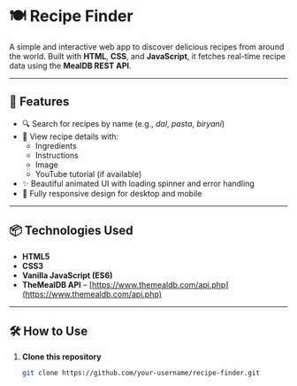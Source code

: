 # 🍽️ Recipe Finder

A simple and interactive web app to discover delicious recipes from around the world. Built with **HTML**, **CSS**, and **JavaScript**, it fetches real-time recipe data using the **MealDB REST API**.


---

## 🚀 Features

- 🔍 Search for recipes by name (e.g., *dal*, *pasta*, *biryani*)
- 📖 View recipe details with:
  - Ingredients
  - Instructions
  - Image
  - YouTube tutorial (if available)
- ✨ Beautiful animated UI with loading spinner and error handling
- 📱 Fully responsive design for desktop and mobile

---

## 📦 Technologies Used

- **HTML5**
- **CSS3**
- **Vanilla JavaScript (ES6)**
- **TheMealDB API** – [https://www.themealdb.com/api.php](https://www.themealdb.com/api.php)

---

## 🛠️ How to Use

1. **Clone this repository**  
   ```bash
   git clone https://github.com/your-username/recipe-finder.git
